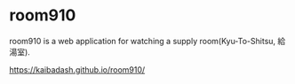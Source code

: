 # room910
room910 is a web application for watching a supply room(Kyu-To-Shitsu, 給湯室).

https://kaibadash.github.io/room910/
